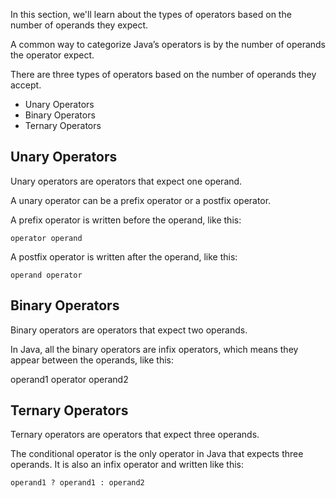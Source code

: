 In this section, we'll learn about the types of operators based on the
number of operands they expect.

A common way to categorize Java’s operators is by the number of operands the
operator expect.

There are three types of operators based on the number of operands they accept.

* Unary Operators
* Binary Operators
* Ternary Operators

## Unary Operators

Unary operators are operators that expect one operand.

A unary operator can be a prefix operator or a postfix operator.

A prefix operator is written before the operand, like this:

```
operator operand
```

A postfix operator is written after the operand, like this:

```
operand operator
```

## Binary Operators

Binary operators are operators that expect two operands.

In Java, all the binary operators are infix operators, which means they
appear between the operands, like this:

operand1 operator operand2

## Ternary Operators

Ternary operators are operators that expect three operands.

The conditional operator is the only operator in Java that expects three
operands. It is also an infix operator and written like this:

```
operand1 ? operand1 : operand2
```